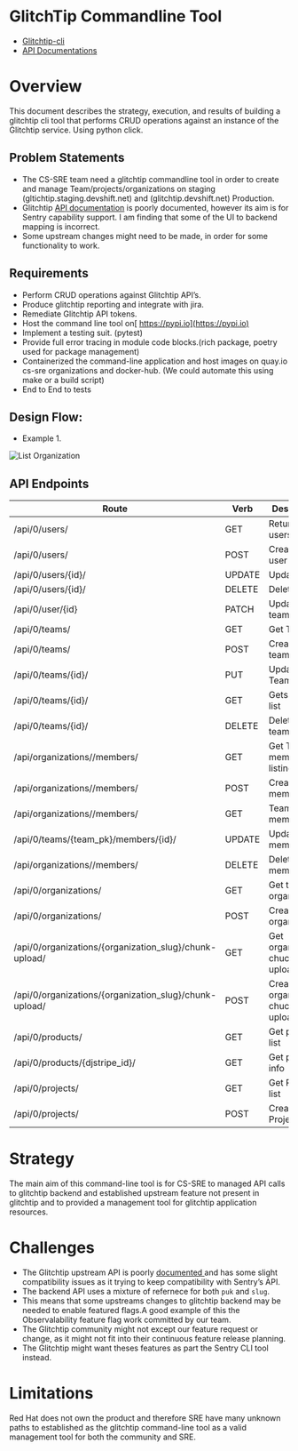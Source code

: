 
# GlitchTip Commandline Tool



* [Glitchtip-cli](https://gitlab.cee.redhat.com/cssre/glitchtipcli)
* [API Documentations](https://app.glitchtip.com/docs/)


# Overview

This document describes the strategy, execution, and results of building a glitchtip cli tool that performs CRUD operations against an instance of the Glitchtip service. Using python click.


## Problem Statements



* The CS-SRE team need a glitchtip commandline tool in order to create and manage Team/projects/organizations on staging (gltichtip.staging.devshift.net) and (glitchtip.devshift.net) Production.
* Glitchtip [API documentation](https://app.glitchtip.com/docs/) is poorly documented, however its aim is for Sentry capability support. I am finding that some of the UI to backend mapping is incorrect.
* Some upstream changes might need to be made, in order for some functionality to work.


## Requirements 



* Perform CRUD operations against Glitchtip API’s.
* Produce glitchtip reporting and integrate with jira.
* Remediate Glitchtip API tokens.
* Host the command line tool on[ https://pypi.io](https://pypi.io)
* Implement a testing suit. (pytest)
* Provide full error tracing in module code blocks.(rich package, poetry used for package management)
* Containerized the command-line application and host images on quay.io cs-sre organizations and docker-hub. (We could automate this using make or a build script)
* End to End to tests 


## Design Flow:

- Example 1.

![List Organization](/images/list_organization.png)


## API Endpoints

| Route                                                  | Verb   | Description                              |   |   |
|--------------------------------------------------------|--------|------------------------------------------|---|---|
| /api/0/users/                                          | GET    | Return list of users                     |   |   |
| /api/0/users/                                          | POST   | Creates a user                           |   |   |
| /api/0/users/{id}/                                     | UPDATE | Updates user                             |   |   |
| /api/0/users/{id}/                                     | DELETE | Deletes User                             |   |   |
| /api/0/user/{id}                                       | PATCH  | Update a team                            |   |   |
| /api/0/teams/                                           | GET    | Get Teams                                |   |   |
| /api/0/teams/                                          | POST   | Creates a team                           |   |   |
| /api/0/teams/{id}/                                     | PUT    | Updates Teams                            |   |   |
| /api/0/teams/{id}/                                     | GET    | Gets team list                           |   |   |
| /api/0/teams/{id}/                                     | DELETE | Deletes a team                           |   |   |
| /api/organizations/<slug>/members/                     | GET    | Get Team members listing                 |   |   |
| /api/organizations/<slug>/members/                     | POST   | Create team members                      |   |   |
| /api/organizations/<slug>/members/                     | GET    | Team member list                         |   |   |
| /api/0/teams/{team_pk}/members/{id}/                   | UPDATE | Update team members list                 |   |   |
| /api/organizations/<slug>/members/                     | DELETE | Delete team members                      |   |   |
| /api/0/organizations/                                  | GET    | Get the list of organizations            |   |   |
| /api/0/organizations/                                  | POST   | Create an organization                   |   |   |
| /api/0/organizations/{organization_slug}/chunk-upload/ | GET    | Get organization chuck upload list       |   |   |
| /api/0/organizations/{organization_slug}/chunk-upload/ | POST   | Create an organization chuck upload list |   |   |
| /api/0/products/                                       | GET    | Get product list                         |   |   |
| /api/0/products/{djstripe_id}/                         | GET    | Get product info                         |   |   |
| /api/0/projects/                                       | GET    | Get Project list                         |   |   |
| /api/0/projects/                                       | POST   | Create a Project                         |   |   |



# Strategy

The main aim of this command-line tool is for CS-SRE to managed API calls to glitchtip backend and established upstream feature not present in glitchtip and to provided a management tool for glitchtip application resources.


# Challenges


* The Glitchtip upstream API is poorly [documented ](https://app.glitchtip.com/docs/)and has some slight compatibility issues as it trying to keep compatibility with Sentry’s API.
* The backend API uses a mixture of refernece for both `puk` and `slug`. 
* This means that some upstreams changes to glitchtip backend may be needed to enable featured flags.A good example of this the Observalability feature flag work committed by our team.
* The Glitchtip community might not except our feature request or change, as it might not fit into their continuous feature release planning.
* The Glitchtip might want theses features as part the Sentry CLI tool instead.


# Limitations

Red Hat does not own the product and therefore SRE have many unknown paths to established as the glitchtip command-line tool as a valid management tool for both the community and SRE.
